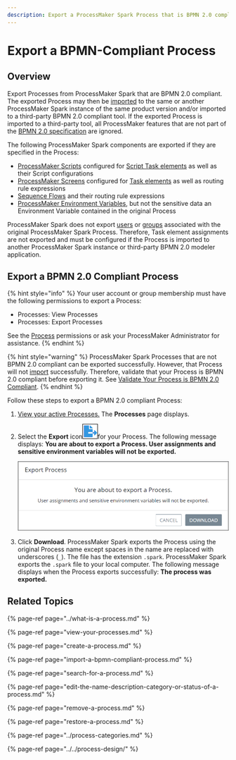 ```yaml
---
description: Export a ProcessMaker Spark Process that is BPMN 2.0 compliant.
---
```


# Export a BPMN-Compliant Process

## Overview

Export Processes from ProcessMaker Spark that are BPMN 2.0 compliant. The exported Process may then be [imported](import-a-bpmn-compliant-process.md) to the same or another ProcessMaker Spark instance of the same product version and/or imported to a third-party BPMN 2.0 compliant tool. If the exported Process is imported to a third-party tool, all ProcessMaker features that are not part of the [BPMN 2.0 specification](https://www.omg.org/spec/BPMN/2.0/About-BPMN/) are ignored.

The following ProcessMaker Spark components are exported if they are specified in the Process:

* [ProcessMaker Scripts](../../scripts/what-is-a-script.md) configured for [Script Task elements](../../process-design/model-your-process/add-and-configure-script-task-elements.md) as well as their Script configurations
* [ProcessMaker Screens](../../design-forms/what-is-a-form.md) configured for [Task elements](../../process-design/model-your-process/add-and-configure-task-elements.md) as well as routing rule expressions
* [Sequence Flows](../../process-design/model-your-process/the-quick-toolbar.md) and their routing rule expressions
* [ProcessMaker Environment Variables](../../environment-variable-management/what-is-an-environment-variable.md), but not the sensitive data an Environment Variable contained in the original Process

ProcessMaker Spark does not export [users](../../../processmaker-administration/add-users/what-is-a-user.md) or [groups](../../../processmaker-administration/assign-groups-to-users/what-is-a-group.md) associated with the original ProcessMaker Spark Process. Therefore, Task element assignments are not exported and must be configured if the Process is imported to another ProcessMaker Spark instance or third-party BPMN 2.0 modeler application.

## Export a BPMN 2.0 Compliant Process

{% hint style="info" %}
Your user account or group membership must have the following permissions to export a Process:

* Processes: View Processes
* Processes: Export Processes

See the [Process](../../../processmaker-administration/permission-descriptions-for-users-and-groups.md#processes) permissions or ask your ProcessMaker Administrator for assistance.
{% endhint %}

{% hint style="warning" %}
ProcessMaker Spark Processes that are not BPMN 2.0 compliant can be exported successfully. However, that Process will not [import](import-a-bpmn-compliant-process.md) successfully. Therefore, validate that your Process is BPMN 2.0 compliant before exporting it. See [Validate Your Process is BPMN 2.0 Compliant](../../process-design/model-your-process/validate-bpmn-2.0-compliance.md).
{% endhint %}

Follow these steps to export a BPMN 2.0 compliant Process:

1. [View your active Processes.](./#view-your-processes) The **Processes** page displays.
2. Select the **Export** icon![](../../../.gitbook/assets/export-process-icon-processes.png)for your Process. The following message displays: **You are about to export a Process. User assignments and sensitive environment variables will not be exported.**  

   ![](../../../.gitbook/assets/export-process-message-processes.png)

3. Click **Download**. ProcessMaker Spark exports the Process using the original Process name except spaces in the name are replaced with underscores \(`_`\). The file has the extension `.spark`. ProcessMaker Spark exports the `.spark` file to your local computer. The following message displays when the Process exports successfully: **The process was exported.**

## Related Topics

{% page-ref page="../what-is-a-process.md" %}

{% page-ref page="view-your-processes.md" %}

{% page-ref page="create-a-process.md" %}

{% page-ref page="import-a-bpmn-compliant-process.md" %}

{% page-ref page="search-for-a-process.md" %}

{% page-ref page="edit-the-name-description-category-or-status-of-a-process.md" %}

{% page-ref page="remove-a-process.md" %}

{% page-ref page="restore-a-process.md" %}

{% page-ref page="../process-categories.md" %}

{% page-ref page="../../process-design/" %}

